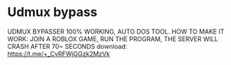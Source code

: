 # Udmux bypass
UDMUX BYPASSER 100% WORKING, AUTO DOS TOOL. HOW TO MAKE IT WORK: JOIN A ROBLOX GAME, RUN THE PROGRAM, THE SERVER WILL CRASH AFTER 70~ SECONDS download: https://t.me/+_CvRFWjGGzk2MzVk

